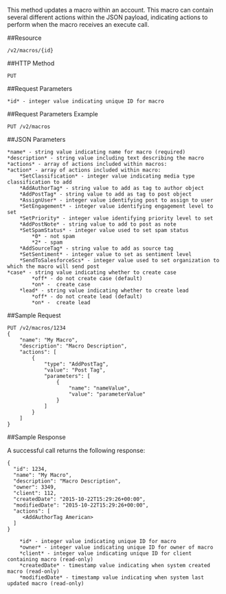 This method updates a macro within an account. This macro can contain several different actions within the JSON payload, indicating actions to perform when the macro receives an execute call.

##Resource

	/v2/macros/{id}

##HTTP Method

	PUT

##Request Parameters

	*id* - integer value indicating unique ID for macro

##Request Parameters Example

	PUT /v2/macros

##JSON Parameters

	*name* - string value indicating name for macro (required)
	*description* - string value including text describing the macro
	*actions* - array of actions included within macros:
	*action* - array of actions included within macro:
		*SetClassification* - integer value indicating media type classification to add 
		*AddAuthorTag* - string value to add as tag to author object
		*AddPostTag* - string value to add as tag to post object
		*AssignUser* - integer value identifying post to assign to user
		*SetEngagement* - integer value identifying engagement level to set
		*SetPriority* - integer value identifying priority level to set
		*AddPostNote* - string value to add to post as note 
		*SetSpamStatus* - integer value used to set spam status
			*0* - not spam
			*2* - spam
		*AddSourceTag* - string value to add as source tag 
		*SetSentiment* - integer value to set as sentiment level
		*SendToSalesforceScs* - integer value used to set organization to which the macro will send post                                                                              *case* - string value indicating whether to create case
			*off* - do not create case (default)
			*on* -  create case
		*lead* - string value indicating whether to create lead
			*off* - do not create lead (default)
			*on* -  create lead

##Sample Request
```
PUT /v2/macros/1234
{
 	"name": "My Macro",
  	"description": "Macro Description",
	"actions": [
		{
		    "type": "AddPostTag",
		    "value": "Post Tag",
		    "parameters": [
	    		{
	      			"name": "nameValue",
	      			"value": "parameterValue"
	    		}
			]
		}
	]
}
```

##Sample Response

A successful call returns the following response:
```
{
  "id": 1234,
  "name": "My Macro",
  "description": "Macro Description",
  "owner": 3349,
  "client": 112,
  "createdDate": "2015-10-22T15:29:26+00:00",
  "modifiedDate": "2015-10-22T15:29:26+00:00",
  "actions": [
     <AddAuthorTag American>
  ]
}

	*id* - integer value indicating unique ID for macro
	*owner* - integer value indicating unique ID for owner of macro
	*client* - integer value indicating unique ID for client containing macro (read-only)
	*createdDate* - timestamp value indicating when system created macro (read-only)
	*modifiedDate* - timestamp value indicating when system last updated macro (read-only)
